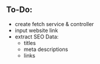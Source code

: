 ## To-Do:
* create fetch service & controller
* input website link
* extract SEO Data:
  * titles
  * meta descriptions
  * links
  